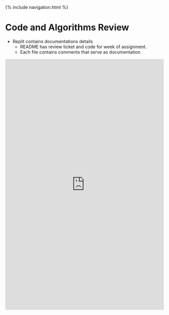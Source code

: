 {% include navigation.html %}
# Code and Algorithms Review

* Replit contains documentations details
    * README has review ticket and code for week of assignment.
    * Each file contains comments that serve as documentation

<iframe frameborder="0" width="100%" height="800px" src="https://replit.com/@nehapavani/FrightenedFormalBugs#main.py">
